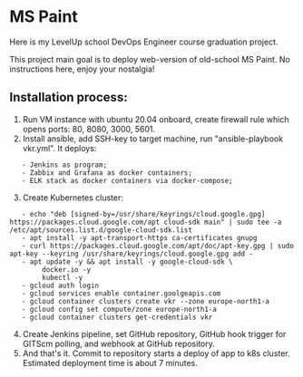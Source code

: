 # MS Paint

Here is my LevelUp school DevOps Engineer course graduation project.

This project main goal is to deploy web-version of old-school MS Paint.
No instructions here, enjoy your nostalgia!

## Installation process:
1) Run VM instance with ubuntu 20.04 onboard, create firewall rule which opens ports: 80, 8080, 3000, 5601.
2) Install ansible, add SSH-key to target machine, run "ansible-playbook vkr.yml". 
   It deploys:
```
   - Jenkins as program;
   - Zabbix and Grafana as docker containers;
   - ELK stack as docker containers via docker-compose;
```
3) Create Kubernetes cluster:
```
   - echo "deb [signed-by=/usr/share/keyrings/cloud.google.gpg] https://packages.cloud.google.com/apt cloud-sdk main" | sudo tee -a /etc/apt/sources.list.d/google-cloud-sdk.list
   - apt install -y apt-transport-https ca-certificates gnupg
   - curl https://packages.cloud.google.com/apt/doc/apt-key.gpg | sudo apt-key --keyring /usr/share/keyrings/cloud.google.gpg add -
   - apt update -y && apt install -y google-cloud-sdk \
        docker.io -y
        kubectl -y
   - gcloud auth login
   - gcloud services enable container.goolgeapis.com
   - gcloud container clusters create vkr --zone europe-north1-a
   - gcloud config set compute/zone europe-north1-a
   - gcloud container clusters get-credentials vkr
```
4) Create Jenkins pipeline, set GitHub repository, GitHub hook trigger for GITScm polling, and webhook at GitHub repository.
5) And that's it. Commit to repository starts a deploy of app to k8s cluster. Estimated deployment time is about 7 minutes.

